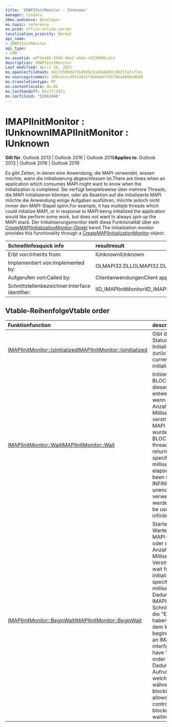 ```yaml
---
title: 'IMAPIInitMonitor : IUnknown'
manager: lindalu
26ms.audience: Developer
ms.topic: reference
ms.prod: office-online-server
localization_priority: Normal
api_name:
- IMAPIInitMonitor
api_type:
- COM
ms.assetid: ad71ea65-394d-4be2-a9da-cd23099bc2cc
description: IMAPIInitMonitor
Last modified: April 26, 2021
ms.openlocfilehash: dd17d50b04755d9d9c2a10a9b02cd821faf1f7ec
ms.sourcegitcommit: 289cececd9fa38a3f4b8a0d7fd1f86adb6be9689
ms.translationtype: MT
ms.contentlocale: de-DE
ms.lasthandoff: 04/27/2021
ms.locfileid: "52062046"
---
```

# <a name="imapiinitmonitor--iunknown"></a><span data-ttu-id="b5019-103">IMAPIInitMonitor : IUnknown</span><span class="sxs-lookup"><span data-stu-id="b5019-103">IMAPIInitMonitor : IUnknown</span></span>

<span data-ttu-id="b5019-104">**Gilt für**: Outlook 2013 | Outlook 2016 | Outlook 2019</span><span class="sxs-lookup"><span data-stu-id="b5019-104">**Applies to**: Outlook 2013 | Outlook 2016 | Outlook 2019</span></span>

<span data-ttu-id="b5019-105">Es gibt Zeiten, in denen eine Anwendung, die MAPI verwendet, wissen möchte, wann die Initialisierung abgeschlossen ist.</span><span class="sxs-lookup"><span data-stu-id="b5019-105">There are times when an application which consumes MAPI might want to know when the initialization is completed.</span></span> <span data-ttu-id="b5019-106">Sie verfügt beispielsweise über mehrere Threads, die MAPI initialisieren könnten, oder als Reaktion auf die initialisierte MAPI möchte die Anwendung einige Aufgaben ausführen, möchte jedoch nicht immer den MAPI-Stapel spinn.</span><span class="sxs-lookup"><span data-stu-id="b5019-106">For example, it has multiple threads which could initialize MAPI, or in response to MAPI being initialized the application would like perform some work, but does not want to always spin up the MAPI stack.</span></span> <span data-ttu-id="b5019-107">Der Initialisierungsmonitor stellt diese Funktionalität über ein [CreateMAPIInitializationMonitor-Objekt](createmapiinitializationmonitor.md) bereit.</span><span class="sxs-lookup"><span data-stu-id="b5019-107">The initialization monitor provides this functionality through a [CreateMAPIInitializationMonitor](createmapiinitializationmonitor.md) object.</span></span>

| <span data-ttu-id="b5019-108">Schnellinfos</span><span class="sxs-lookup"><span data-stu-id="b5019-108">quick info</span></span> | <span data-ttu-id="b5019-109">result</span><span class="sxs-lookup"><span data-stu-id="b5019-109">result</span></span> |
|:-----|:-----|
|<span data-ttu-id="b5019-110">Erbt von:</span><span class="sxs-lookup"><span data-stu-id="b5019-110">Inherits from:</span></span>  <br/> |<span data-ttu-id="b5019-111">IUnknown</span><span class="sxs-lookup"><span data-stu-id="b5019-111">IUnknown</span></span>  <br/> |
|<span data-ttu-id="b5019-112">Implementiert von:</span><span class="sxs-lookup"><span data-stu-id="b5019-112">Implemented by:</span></span>  <br/> | <span data-ttu-id="b5019-113">OLMAPI32.DLL</span><span class="sxs-lookup"><span data-stu-id="b5019-113">OLMAPI32.DLL</span></span> <br/> |
|<span data-ttu-id="b5019-114">Aufgerufen von:</span><span class="sxs-lookup"><span data-stu-id="b5019-114">Called by:</span></span>  <br/> |<span data-ttu-id="b5019-115">Clientanwendungen</span><span class="sxs-lookup"><span data-stu-id="b5019-115">Client applications</span></span>  <br/> |
|<span data-ttu-id="b5019-116">Schnittstellenbezeichner:</span><span class="sxs-lookup"><span data-stu-id="b5019-116">Interface identifier:</span></span>  <br/> |<span data-ttu-id="b5019-117">IID_IMAPIInitMonitor</span><span class="sxs-lookup"><span data-stu-id="b5019-117">IID_IMAPIInitMonitor</span></span>  <br/> |

## <a name="vtable-order"></a><span data-ttu-id="b5019-118">Vtable-Reihenfolge</span><span class="sxs-lookup"><span data-stu-id="b5019-118">Vtable order</span></span>

| <span data-ttu-id="b5019-119">Funktion</span><span class="sxs-lookup"><span data-stu-id="b5019-119">function</span></span> | <span data-ttu-id="b5019-120">description</span><span class="sxs-lookup"><span data-stu-id="b5019-120">description</span></span> |
|:-----|:-----|
|[<span data-ttu-id="b5019-121">IMAPIInitMonitor::IsInitialized</span><span class="sxs-lookup"><span data-stu-id="b5019-121">IMAPIInitMonitor::IsInitialized</span></span>](imapiinitmonitor-isinitialized.md) <br/> |<span data-ttu-id="b5019-122">Gibt den aktuellen Status der MAPI-Initialisierung zurück.</span><span class="sxs-lookup"><span data-stu-id="b5019-122">Returns the current state of MAPI initialization.</span></span>  <br/> |
|[<span data-ttu-id="b5019-123">IMAPIInitMonitor::Wait</span><span class="sxs-lookup"><span data-stu-id="b5019-123">IMAPIInitMonitor::Wait</span></span>](imapiinitmonitor-wait.md) <br/> |<span data-ttu-id="b5019-124">Initiiert einen BLOCKING-Aufruf für diesen Thread, der entweder zurückgeht, wenn die angegebene Anzahl von Millisekunden verstrichen ist oder MAPI initialisiert wurde.</span><span class="sxs-lookup"><span data-stu-id="b5019-124">Initiates a BLOCKING call on this thread, which will return either when the specified number of milliseconds have elapsed or MAPI has been initialized.</span></span>  <span data-ttu-id="b5019-125">INFINITE kann für unendliche Wartezeiten verwendet werden.</span><span class="sxs-lookup"><span data-stu-id="b5019-125">INFINITE can be used to for an infinite wait.</span></span>  <br/> |
|[<span data-ttu-id="b5019-126">IMAPIInitMonitor::BeginWait</span><span class="sxs-lookup"><span data-stu-id="b5019-126">IMAPIInitMonitor::BeginWait</span></span>](imapiinitmonitor-beginwait.md) <br/> |<span data-ttu-id="b5019-127">Starten Sie eine Wartezeit auf die MAPI-Initialisierung oder die angegebene Anzahl von Millisekunden bis zum Verstreichen.</span><span class="sxs-lookup"><span data-stu-id="b5019-127">Start a wait for MAPI initialization or the specified number of milliseconds to elapse.</span></span> <span data-ttu-id="b5019-128">Dadurch wird eine IMAPIWaitResult-Schnittstelle zurück, die "End" aufgerufen haben sollte, um mit dem Warten zu beginnen.</span><span class="sxs-lookup"><span data-stu-id="b5019-128">This return an IMAPIWaitResult interface which should have “End” called in order begin the wait.</span></span>  <span data-ttu-id="b5019-129">Dadurch kann der Aufrufer steuern, welcher Thread während der Wartezeit blockiert wird.</span><span class="sxs-lookup"><span data-stu-id="b5019-129">This allows the caller to control which thread is blocked while we are waiting.</span></span> <br/> |
